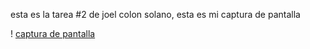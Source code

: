 esta es la tarea #2 de joel colon solano, esta es mi captura de pantalla

! [captura de pantalla](tarea_2.png)